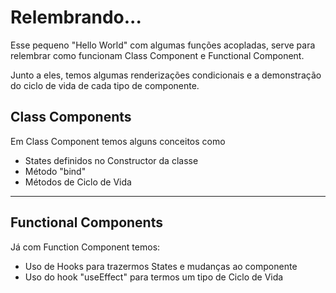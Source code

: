 <h1>Relembrando...</h1>

<p>Esse pequeno "Hello World" com algumas funções acopladas, serve para relembrar como funcionam Class Component e Functional Component.</p>

<p>Junto a eles, temos algumas renderizações condicionais e a demonstração do ciclo de vida de cada tipo de componente. </p>

<h2> Class Components </h2>
<p> Em Class Component temos alguns conceitos como</p>

<ul>
    <li>States definidos no Constructor da classe</li>
    <li>Método "bind"</li>
    <li>Métodos de Ciclo de Vida</li>
</ul>

<hr>

<h2> Functional Components </h2>

<p> Já com Function Component temos:</p>

<ul>
    <li>Uso de Hooks para trazermos States e mudanças ao componente </li>
    <li>Uso do hook "useEffect" para termos um tipo de Ciclo de Vida </li>
</ul>